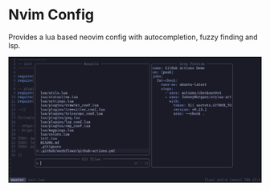# Nvim Config

Provides a lua based neovim config with autocompletion, fuzzy finding and lsp.

![image](https://raw.githubusercontent.com/jemaw/nvimrc_lua/master/scrot_nvim.png)

